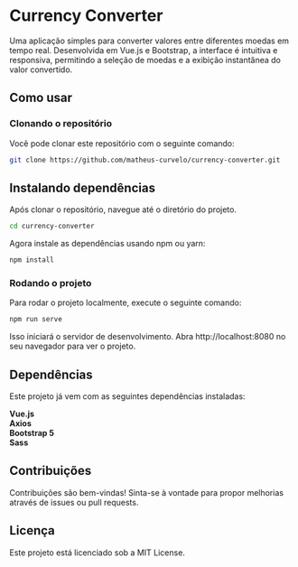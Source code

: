 # Currency Converter
Uma aplicação simples para converter valores entre diferentes moedas em tempo real. Desenvolvida em Vue.js e Bootstrap, a interface é intuitiva e responsiva, permitindo a seleção de moedas e a exibição instantânea do valor convertido.

## Como usar

### Clonando o repositório
Você pode clonar este repositório com o seguinte comando:

```bash
git clone https://github.com/matheus-curvelo/currency-converter.git

```

## Instalando dependências
Após clonar o repositório, navegue até o diretório do projeto.

```bash
cd currency-converter

```

Agora instale as dependências usando npm ou yarn:

```bash
npm install

```

### Rodando o projeto
Para rodar o projeto localmente, execute o seguinte comando:

```bash
npm run serve

```

Isso iniciará o servidor de desenvolvimento. Abra http://localhost:8080 no seu navegador para ver o projeto.

## Dependências

Este projeto já vem com as seguintes dependências instaladas:

**Vue.js** <br/>
**Axios** <br/>
**Bootstrap 5** <br/>
**Sass**

## Contribuições
Contribuições são bem-vindas! Sinta-se à vontade para propor melhorias através de issues ou pull requests.

## Licença
Este projeto está licenciado sob a MIT License.
